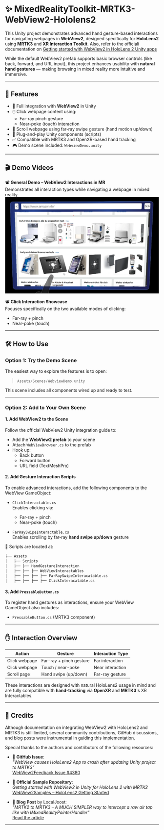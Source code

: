 ﻿# ✨ MixedRealityToolkit-MRTK3-WebView2-Hololens2

This Unity project demonstrates advanced hand gesture-based interactions for navigating webpages in **WebView2**, designed specifically for **HoloLens2** using **MRTK3** and **XR Interaction Toolkit**. Also, refer to the officiali documentation on [Getting started with WebView2 in HoloLens 2 Unity apps](https://learn.microsoft.com/en-us/microsoft-edge/webview2/get-started/hololens2) 

While the default WebView2 prefab supports basic browser controls (like back, forward, and URL input), this project enhances usability with **natural hand gestures** — making browsing in mixed reality more intuitive and immersive.

---

## 📌 Features

- 🔗 Full integration with **WebView2** in Unity
- 🖱️ Click webpage content using:
  - Far-ray pinch gesture
  - Near-poke (touch) interaction
- 📜 Scroll webpage using far-ray swipe gesture (hand motion up/down)
- 🧩 Plug-and-play Unity components (scripts)
- ✅ Compatible with MRTK3 and OpenXR-based hand tracking
- 🎮 Demo scene included: `WebviewDemo.unity`

---

## 🎬 Demo Videos
📽 **General Demo – WebView2 Interactions in MR**  
Demonstrates all interaction types while navigating a webpage in mixed reality.
[![General Demo – WebView2 Interactions in MR](Thumbnails/thumbnail1.png)](https://drive.google.com/file/d/1AlJrVqLrV5DMvV4bO2Ha2ak6nxNUejKp/view?usp=sharing)  

📽 **Click Interaction Showcase**  
Focuses specifically on the two available modes of clicking:

- Far-ray + pinch
- Near-poke (touch)

---

## 🛠️ How to Use

### Option 1: Try the Demo Scene

The easiest way to explore the features is to open:

> `Assets/Scenes/WebviewDemo.unity`

This scene includes all components wired up and ready to test.

---

### Option 2: Add to Your Own Scene

#### 1. Add WebView2 to the Scene

Follow the official WebView2 Unity integration guide to:

- Add the **WebView2 prefab** to your scene
- Attach `WebViewBrowser.cs` to the prefab
- Hook up:
  - Back button
  - Forward button
  - URL field (TextMeshPro)

#### 2. Add Gesture Interaction Scripts

To enable advanced interactions, add the following components to the WebView GameObject:

- `ClickInteractable.cs`  
  Enables clicking via:
  - Far-ray + pinch
  - Near-poke (touch)

- `FarRaySwipeInteractable.cs`  
  Enables scrolling by far-ray **hand swipe up/down** gesture

📁 Scripts are located at:

```
├── Assets
│   ├── Scripts
│   ├── ├── HandGestureInteraction
│   ├── ├── ├── WebViewInteractables
│   ├── ├── ├── ├── FarRaySwipeInteracatable.cs
│   ├── ├── ├── ├── ClickInteracatable.cs

```

#### 3. Add `PressableButton.cs`

To register hand gestures as interactions, ensure your WebView GameObject also includes:

- `PressableButton.cs` (MRTK3 component)


---

## ✋ Interaction Overview

| Action          | Gesture                   | Interaction Type     |
|------------------|----------------------------|------------------------|
| Click webpage    | Far-ray + pinch gesture    | Far interaction        |
| Click webpage    | Touch / near-poke          | Near interaction       |
| Scroll page      | Hand swipe (up/down)       | Far-ray gesture        |

These interactions are designed with natural HoloLens2 usage in mind and are fully compatible with **hand-tracking** via **OpenXR** and **MRTK3**'s XR Interactables.

---

## 🙌 Credits

Although documentation on integrating WebView2 with HoloLens2 and MRTK3 is still limited, several community contributions, GitHub discussions, and blog posts were instrumental in guiding this implementation.

Special thanks to the authors and contributors of the following resources:

- 🐞 **GitHub Issue**:  
  _"WebView causes HoloLens2 App to crash after updating Unity project to MRTK3"_  
  [WebView2Feedback Issue #4380](https://github.com/MicrosoftEdge/WebView2Feedback/issues/4380)

- 📁 **Official Sample Repository**:  
  _Getting started with WebView2 in Unity for HoloLens 2 with MRTK2_  
  [WebView2Samples – HoloLens2 Getting Started](https://github.com/MicrosoftEdge/WebView2Samples/tree/main/GettingStartedGuides/HoloLens2_GettingStarted)

- 📝 **Blog Post** by LocalJoost:  
  _"MRTK2 to MRTK3 – A MUCH SIMPLER way to intercept a raw air tap like with IMixedRealityPointerHandler"_  
  [Read the article](https://localjoost.github.io/MRTK2-to-MRTK3-a-MUCH-SIMPLER-way-to-intercept-a-raw-air-tap-like-with-IMixedRealityPointerHandler/)

---